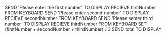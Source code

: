 
SEND 'Please enter the first number' TO DISPLAY 
RECIEVE firstNumber FROM KEYBOARD 
SEND 'Please enter second number' TO DISPLAY 
RECIEVE secondNumber FROM KEYBOARD 
SEND 'Please sebter third number' TO DISPLAY
RECIEVE thirdNumber FROM KEYBOARD
SET (firstNumber + secondNumber + thirdNumber) / 3
SEND total TO DISPLAY
